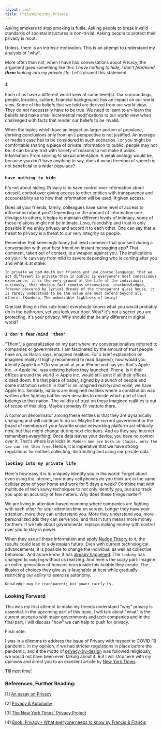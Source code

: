 ```yaml
---
layout: post
title: Philosophizing Privacy
---
```


Asking smokers to stop smoking is futile. Asking people to break invalid standards of societal structures is non-trivial. Asking people to protect their privacy is moot.

Unless, there is an intrinsic motivation. This is an attempt to understand my analysis of "why". 

More often than not, when I have had conversations about Privacy, the argument goes something like this: _I have nothing to hide, I don't fear/mind __them__ looking into my private life_. Let's dissect this statement.

### `I`

Each of us have a different world view at some level(s). Our surroundings, people, location, culture, financial background; has an impact on our world view. Some of the beliefs that we hold are derived from our world view. They do not necessarily have to be true. We need to learn to un-learn the beliefs and make small incremental modifications to our world view when challenged with facts that render our beliefs to be invalid. 

When the topics which have an impact on larger portion of populace, deriving conclusions only from an `I` perspective is not justified. An average or median case has to be considered in such scenarios. I or you might be comfortable sharing a piece of private information to public, people may not be. It can be any trait with variety of reasons to not make it public information. From snoring to sexual orientation. A weak analogy would be, because `you` don't have anything to say, does it mean freedom of speech is not beneficial to a wider populace?

### `have nothing to hide`

It's not about hiding. Privacy is to have control over information about oneself, control over giving access to other entities with transparency and accountability as to how that information will be used, if given access.

Does all your friends, family, colleagues have same level of access to information about you? Depending on the amount of information one divulges to others, it helps to maintain different levels of intimacy, some of those relations might not be intimate. Love, friendship and trust in only possible if we enjoy privacy and accord it to each other. One can say that a threat to privacy is a threat to our very integrity as people.

Remember that seemingly funny but lewd comment that you sent during a conversation with your best friend on instant messaging app? That comment, taken out of context, is a weapon against you. The implications on your life can vary from mild to severe depending who is coming after you and what is at stake.

```
In private we bad-mouth our friends and use coarse language; that we act different in private than in public is everyone’s most conspicuous experience, it is the very ground of the life of the individual; curiously, this obvious fact remains unconscious, unacknowledged, forever obscured by lyrical dreams of the transparent glass house, it is rarely understood to be the value one must defend beyond all others. [Kundera, The unbearable lightness of being]
```

One last thing on this sub-topic: everybody knows what you would probably do in the bathroom, yet you lock your door. Why? It's not a secret you are protecting, it's your privacy. Why should that be any different in digital world?

### `I don't fear/mind 'them'`

"Them", a generalization on my part where my conversationalists referred to companies or governments. I am fascinated by the amount of trust people have on, as Harari says, imagined realities. For a brief explanation on imagined reality (I highly recommend to read Sapiens), how would you identify Apple Inc.? Do you point at your iPhone and say yes that's Apple Inc. -> Apple Inc. was existing before they launched iPhone. Is it their offices around the world -> Apple Inc. would still exist if all their offices closed down. It's that piece of paper, signed by a bunch of people and some institution (which in itself is an imagined reality) and voila!, we have Apple Inc. Similarly, nations are imagined realities where a constitution was written after fighting battles over decades to decide which part of land belongs to that nation. The validity of trust on these imagined realities is out of scope of this blog. Maybe someday I'll venture there.

A common denominator among these entities is that they are dynamically changing and will continue to do so. Maybe the current government or the board of members of your favorite social networking platform act ethically now, but that might change during next elections. And as they say, internet remembers everything! Once data leaves your device, you have no control over it. That's where law kicks in. `Modern men are born in chains, only the law can set them free`. Hence, it is imperative that we have strong regulations for entities collecting, distributing and using our private data.

### `looking into my private life`

Here's how easy it is to uniquely identify you in the world: Forget about even using the internet, how many cell phones do you think are in the same cellular zone of your home and work for 5 days a week? Combine that with multitude of tech savvy techniques to not only identify you, but also track you upto an accuracy of few meters. Why does these things matter?

We are living in attention-based economy where companies are fighting with each other for your attention time on screen. Longer they have your attention, more they can understand you. More they understand you, more personalized ads they can serve you, and that in turn means more money for them. If we talk about governments, replace making money with control over you to stay in power.

When they use all these information and apply [Nudge Theory](https://en.wikipedia.org/wiki/Nudge_theory) to it, the results could lead to a dystopian future. Even with current technological advancements, it is possible to change the individual as well as collective behaviour. And as we know, it has [already happened](https://en.wikipedia.org/wiki/Facebook%E2%80%93Cambridge_Analytica_data_scandal). The `looking` has changed to `nudging` without us realizing. And here's the scary part: imagine an entire generation of humans born inside this bubble they create. The illusion of choices they give us is laughable at best while gradually restricting our ability to exercise autonomy. 

`Knowledge may be transparent; but power rarely is.`

### Looking Forward

This was my first attempt to make my friends understand "why" privacy is essential. In the upcoming part of this topic, I will talk about "what" is the current scenario with major governments and tech companies and in the final part, I will discuss "how" we can help to push for privacy.

Final note:

I was in a dilemma to address the issue of Privacy with respect to COVID-19 pandemic. In my opinion, if we had stricter regulations in place before the pandemic, and if the motto of [privacy-by-design](https://en.wikipedia.org/wiki/Privacy_by_design) was followed religiously, we would not have been even talking about it. But I will stop here with my opinions and direct you to an excellent article by [New York Times](https://www.nytimes.com/2020/04/07/opinion/digital-privacy-coronavirus.html).

Till next time!

### References, Further Reading:

[1] [An essay on Privacy](https://plato.stanford.edu/entries/privacy/)

[2] [Privacy & Autonomy](https://www.theguardian.com/technology/2015/may/07/surveillance-privacy-philosophy-data-internet-things)

[3] [The New York Times' Privacy Project](https://www.nytimes.com/interactive/2019/opinion/internet-privacy-project.html)

[4] [Book: Privacy - What everyone needs to know by Francis & Francis](https://global.oup.com/academic/product/privacy-9780190612252?cc=de&lang=en)



